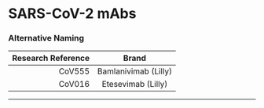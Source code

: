 # SARS-CoV-2 mAbs
### Alternative Naming

Research Reference | Brand
------------------:|:-------:
CoV555 | Bamlanivimab (Lilly)
CoV016 | Etesevimab (Lilly)


---

